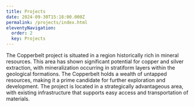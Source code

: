 ```yaml
---
title: Projects
date: 2024-09-30T15:18:00.000Z
permalink: /projects/index.html
eleventyNavigation:
  order: 2
  key: Projects
---
```

The Copperbelt project is situated in a region historically rich in mineral resources. This area has shown significant potential for copper and silver extraction, with mineralization occurring in stratiform layers within the geological formations. The Copperbelt holds a wealth of untapped resources, making it a prime candidate for further exploration and development. The project is located in a strategically advantageous area, with existing infrastructure that supports easy access and transportation of materials.
